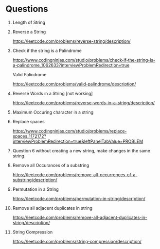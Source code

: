 # Questions

1. Length of String

2. Reverse a String

    https://leetcode.com/problems/reverse-string/description/

3. Check if the string is a Palindrome

    https://www.codingninjas.com/studio/problems/check-if-the-string-is-a-palindrome_1062633?interviewProblemRedirection=true

    Valid Palindrome

    https://leetcode.com/problems/valid-palindrome/description/

4. Reverse Words in a String [not working]

    https://leetcode.com/problems/reverse-words-in-a-string/description/

5. Maximum Occuring character in a string

6. Replace spaces

    https://www.codingninjas.com/studio/problems/replace-spaces_1172172?interviewProblemRedirection=true&leftPanelTabValue=PROBLEM

7. Question 6 without creating a new string, make changes in the same string

8. Remove all Occurances of a substring

    https://leetcode.com/problems/remove-all-occurrences-of-a-substring/description/

9. Permutation in a String

    https://leetcode.com/problems/permutation-in-string/description/

10. Remove all adjacent duplicates in string

    https://leetcode.com/problems/remove-all-adjacent-duplicates-in-string/description/

11. String Compression

    https://leetcode.com/problems/string-compression/description/

